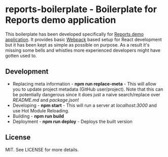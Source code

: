 # reports-boilerplate - Boilerplate for Reports demo application

This boilerplate has been developed specifically for [Reports demo application](https://github.com/survivejs/reports-app). It provides basic [Webpack](https://webpack.github.io) based setup for React development but it has been kept as simple as possible on purpose. As a result it's missing some bells and whistles more experienced developers might have gotten used to.

## Development

* Replacing meta information  - **npm run replace-meta** - This will allow you to update project metadata (GitHub user/project). Note that this can be potentially dangerous since it does just a naive search/replace over *README.md* and *package.json*!
* Developing - **npm start** - This will run a server at *localhost:3000* and use Hot Module Reloading.
* Building - **npm run build**
* Deployment - **npm run deploy** - Deploys the built version

## License

MIT. See LICENSE for more details.
